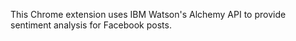 This Chrome extension uses IBM Watson's Alchemy API to provide sentiment analysis for Facebook posts.
